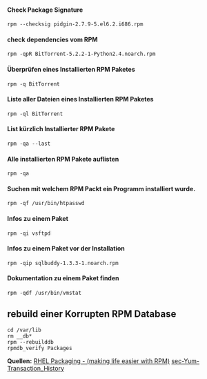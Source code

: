 #### Check Package  Signature
`rpm --checksig pidgin-2.7.9-5.el6.2.i686.rpm`

#### check dependencies vom RPM
`rpm -qpR BitTorrent-5.2.2-1-Python2.4.noarch.rpm`

#### Überprüfen eines Installierten RPM Paketes 
`rpm -q BitTorrent`

#### Liste aller Dateien eines Installierten  RPM Paketes
`rpm -ql BitTorrent`

#### List kürzlich Installierter RPM Pakete
`rpm -qa --last`

#### Alle installierten RPM Pakete auflisten
`rpm -qa`

#### Suchen mit welchem RPM Packt ein Programm installiert wurde. 
`rpm -qf /usr/bin/htpasswd`

#### Infos zu einem Paket
`rpm -qi vsftpd`

#### Infos zu einem Paket vor der Installation 
`rpm -qip sqlbuddy-1.3.3-1.noarch.rpm`

#### Dokumentation zu einem Paket finden 
`rpm -qdf /usr/bin/vmstat`

## rebuild  einer Korrupten RPM Database
```
cd /var/lib
rm __db*
rpm --rebuilddb
rpmdb_verify Packages
```

**Quellen:**
[RHEL Packaging - (making life easier with RPM)](https://jnovy.fedorapeople.org/scl-utils/scl.pdf)
[sec-Yum-Transaction_History](https://access.redhat.com/documentation/en-US/Red_Hat_Enterprise_Linux/6/html/Deployment_Guide/sec-Yum-Transaction_History.html#sec2-Yum-Transaction_History-Listing)